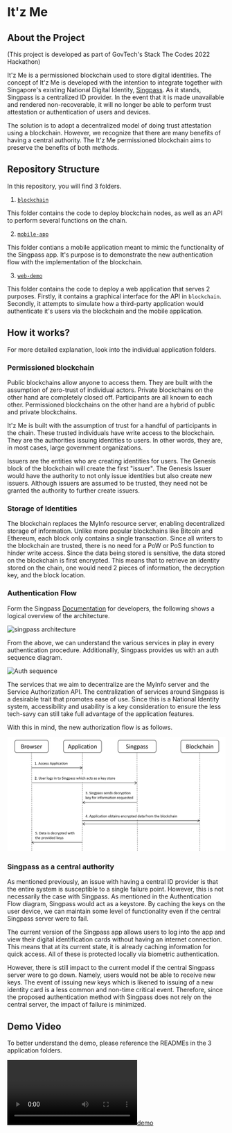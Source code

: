 # It'z Me

## About the Project

(This project is developed as part of GovTech's Stack The Codes 2022 Hackathon)

It'z Me is a permissioned blockchain used to store digital identities. The concept of It'z Me is developed with the intention to integrate together with Singapore's existing National Digital Identity, [Singpass](https://www.singpass.gov.sg/main/singpass-our-ndi). As it stands, Singpass is a centralized ID provider. In the event that it is made unavailable and rendered non-recoverable, it will no longer be able to perform trust attestation or authentication of users and devices. 

The solution is to adopt a decentralized model of doing trust attestation using a blockchain. However, we recognize that there are many benefits of having a central authority. The It'z Me permissioned blockchain aims to preserve the benefits of both methods. 

## Repository Structure

In this repository, you will find 3 folders. 

1. [`blockchain`](blockchain/)

This folder contains the code to deploy blockchain nodes, as well as an API to perform several functions on the chain. 

2. [`mobile-app`](mobile-app/)

This folder contians a mobile application meant to mimic the functionality of the Singpass app. It's purpose is to demonstrate the new authentication flow with the implementation of the blockchain. 

3. [`web-demo`](web-demo/)

This folder contains the code to deploy a web application that serves 2 purposes. Firstly, it contains a graphical interface for the API in `blockchain`. Secondly, it attempts to simulate how a third-party application would authenticate it's users via the blockchain and the mobile application. 

## How it works?

For more detailed explanation, look into the individual application folders. 

### Permissioned blockchain

Public blockchains allow anyone to access them. They are built with the assumption of zero-trust of individual actors. Private blockchains on the other hand are completely closed off. Participants are all known to each other. Permissioned blockchains on the other hand are a hybrid of public and private blockchains. 

It'z Me is built with the assumption of trust for a handful of participants in the chain. These trusted individuals have write access to the blockchain. They are the authorities issuing identities to users. In other words, they are, in most cases, large government organizations. 

Issuers are the entities who are creating identities for users. The Genesis block of the blockchain will create the first "issuer". The Genesis Issuer would have the authority to not only issue identities but also create new issuers. Although issuers are assumed to be trusted, they need not be granted the authority to further create issuers. 

### Storage of Identities

The blockchain replaces the MyInfo resource server, enabling decentralized storage of information. Unlike more popular blockchains like Bitcoin and Ethereum, each block only contains a single transaction. Since all writers to the blockchain are trusted, there is no need for a PoW or PoS function to hinder write access. Since the data being stored is sensitive, the data stored on the blockchain is first encrypted. This means that to retrieve an identity stored on the chain, one would need 2 pieces of information, the decryption key, and the block location. 

### Authentication Flow

Form the Singpass [Documentation](https://api.singpass.gov.sg/library/myinfo/developers/overview) for developers, the following shows a logical overview of the architecture.

![singpass architecture](https://public.cloud.myinfo.gov.sg/images/myinfo-rebrand-overview.png)

From the above, we can understand the various services in play in every authentication procedure. Additionallly, Singpass provides us with an auth sequence diagram. 

![Auth sequence](https://public.cloud.myinfo.gov.sg/images/myinfo-rebrand-sequence-diagram.png)

The services that we aim to decentralize are the MyInfo server and the Service Authorization API. The centralization of services around Singpass is a desirable trait that promotes ease of use. Since this is a National Identity system, accessibility and usability is a key consideration to ensure the less tech-savy can still take full advantage of the application features. 

With this in mind, the new authorization flow is as follows. 

![new auth flow](newAuthFlow.png)

### Singpass as a central authority

As mentioned previously, an issue with having a central ID provider is that the entire system is susceptible to a single failure point. However, this is not necessarily the case with Singpass. As mentioned in the Authentication Flow diagram, Singpass would act as a keystore. By caching the keys on the user device, we can maintain some level of functionality even if the central Singpass server were to fail. 

The current version of the Singpass app allows users to log into the app and view their digital identification cards without having an internet connection. This means that at its current state, it is already caching information for quick access. All of these is protected locally via biometric authentication. 

However, there is still impact to the current model if the central Singpass server were to go down. Namely, users would not be able to receive new keys. The event of issuing new keys which is likened to issuing of a new identity card is a less common and non-time critical event. Therefore, since the proposed authentication method with Singpass does not rely on the central server, the impact of failure is minimized. 

## Demo Video

To better understand the demo, please reference the READMEs in the 3 application folders. 

[![demo](demo.mp4)](demo.mp4)

